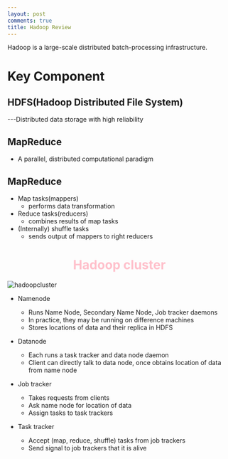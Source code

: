 ```yaml
---
layout: post
comments: true
title: Hadoop Review
---
```


Hadoop is a large-scale distributed batch-processing infrastructure.

# Key Component

## HDFS(Hadoop Distributed File System)
---Distributed data storage with high reliability

## MapReduce
* A parallel, distributed computational paradigm

## MapReduce
* Map tasks(mappers)
	* performs data transformation
* Reduce tasks(reducers)
	* combines results of map tasks
* (Internally) shuffle tasks
	* sends output of mappers to right reducers

<h1 style="text-align: center;color: pink;">Hadoop cluster</h1>

![hadoopcluster](http://i.imgur.com/QHVTdEE.png)

* Namenode
	* Runs Name Node, Secondary Name Node, Job tracker daemons
	* In practice, they may be running on difference machines
	* Stores locations of data and their replica in HDFS

* Datanode
	* Each runs a task tracker and data node daemon
	* Client can directly talk to data node, once obtains location of data from name node

* Job tracker
	* Takes requests from clients
	* Ask name node for location of data
	* Assign tasks to task trackers

* Task tracker
	* Accept (map, reduce, shuffle) tasks from job trackers
	* Send signal to job trackers that it is alive
